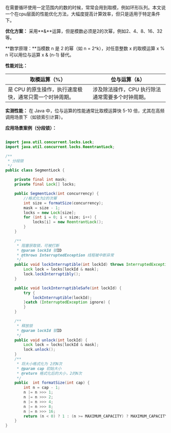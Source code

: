 
在需要循环使用一定范围内的数的时候，常常会用到取模，例如环形队列。本文说一个在cpu层面的性能优化方法，大幅度提高计算效率，但只是适用于特定条件下。

**优化方案：** 采用**&**运算，但是模数必须是2的次幂，例如2、4、8、16、32等。

**数学原理：**当模数 n 是 2 的幂（如 n = 2^k），对任意整数 x 的取模运算 x % n 可以用位与运算 x & (n-1) 替代。

**性能对比：**

| 取模运算（%）                                           | 位与运算（&）                                    |
| ------------------------------------------------------- | ------------------------------------------------ |
| 是 CPU 的原生操作，执行速度极快，通常只需一个时钟周期。 | 涉及除法操作，CPU 执行除法通常需要多个时钟周期。 |

**实测性能：** 在 Java 中，位与运算的性能通常比取模运算快 5-10 倍，尤其在高频调用场景下（如锁索引计算）。

**应用场景案例（分段锁）：**
```java

import java.util.concurrent.locks.Lock;
import java.util.concurrent.locks.ReentrantLock;

/**
 * 分段锁
 */
public class SegmentLock {

    private final int mask;
    private final Lock[] locks;

    public SegmentLock(int concurrency) {
        //格式化为2的次幂
        int size = formatSize(concurrency);
        mask = size - 1;
        locks = new Lock[size];
        for (int i = 0; i < size; i++) {
            locks[i] = new ReentrantLock();
        }
    }

    /**
     * 阻塞获取锁，可被打断
     * @param lockId 锁ID
     * @throws InterruptedException 线程被中断异常
     */
    public void lockInterruptible(int lockId) throws InterruptedException {
        Lock lock = locks[lockId & mask];
        lock.lockInterruptibly();
    }

    public void lockInterruptibleSafe(int lockId) {
        try {
            lockInterruptible(lockId);
        }catch (InterruptedException ignore) {
        }
    }

    /**
     * 释放锁
     * @param lockId 锁ID
     */
    public void unlock(int lockId) {
        Lock lock = locks[lockId & mask];
        lock.unlock();
    }
    /**
     * 将大小格式化为 2的N次
     * @param cap 初始大小
     * @return 格式化后的大小，2的N次
     */
    public  int formatSize(int cap) {
        int n = cap - 1;
        n |= n >>> 1;
        n |= n >>> 2;
        n |= n >>> 4;
        n |= n >>> 8;
        n |= n >>> 16;
        return (n < 0) ? 1 : (n >= MAXIMUM_CAPACITY) ? MAXIMUM_CAPACITY : n + 1;
    }
}

```
